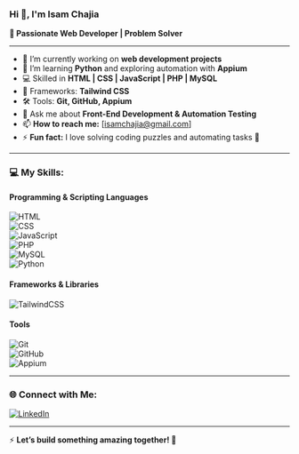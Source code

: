 ### Hi 👋, I'm Isam Chajia  
**🌟 Passionate Web Developer | Problem Solver**  

---

- 🔭 I’m currently working on **web development projects**  
- 🌱 I’m learning **Python** and exploring automation with **Appium**  
- 💻 Skilled in **HTML | CSS | JavaScript | PHP | MySQL**  
- 🚀 Frameworks: **Tailwind CSS**  
- 🛠️ Tools: **Git, GitHub, Appium**  
- 💬 Ask me about **Front-End Development & Automation Testing**  
- 📫 **How to reach me:** [isamchajia@gmail.com]  
- ⚡ **Fun fact:** I love solving coding puzzles and automating tasks 🧩  

---

### 💻 My Skills:  
#### Programming & Scripting Languages  
![HTML](https://img.shields.io/badge/HTML-E34F26?style=flat&logo=html5&logoColor=white)  
![CSS](https://img.shields.io/badge/CSS-1572B6?style=flat&logo=css3&logoColor=white)  
![JavaScript](https://img.shields.io/badge/JavaScript-323330?style=flat&logo=javascript&logoColor=F7DF1E)  
![PHP](https://img.shields.io/badge/PHP-777BB4?style=flat&logo=php&logoColor=white)  
![MySQL](https://img.shields.io/badge/MySQL-00000F?style=flat&logo=mysql&logoColor=white)  
![Python](https://img.shields.io/badge/Python-3776AB?style=flat&logo=python&logoColor=white)  

#### Frameworks & Libraries  
![TailwindCSS](https://img.shields.io/badge/TailwindCSS-06B6D4?style=flat&logo=tailwindcss&logoColor=white)  

#### Tools  
![Git](https://img.shields.io/badge/Git-F05032?style=flat&logo=git&logoColor=white)  
![GitHub](https://img.shields.io/badge/GitHub-181717?style=flat&logo=github&logoColor=white)  
![Appium](https://img.shields.io/badge/Appium-3C3C3D?style=flat&logo=appium&logoColor=white)  

---

### 🌐 Connect with Me:  
[![LinkedIn](https://img.shields.io/badge/LinkedIn-0077B5?style=flat&logo=linkedin&logoColor=white)](https://www.linkedin.com/in/isamchajia/)  

---

⚡ **Let’s build something amazing together! 🚀**  
